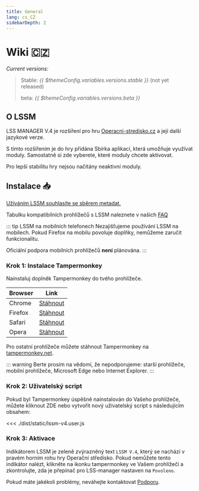 ```yaml
---
title: General
lang: cs_CZ
sidebarDepth: 2
---
```


# Wiki 🇨🇿 <Badge :text="'LSSM V.' + ($themeConfig.variables.versions.stable || 4)"/>

*Current versions:*
> Stable: <i>{{ $themeConfig.variables.versions.stable }}</i> (not yet released)
> 
> beta: <i>{{ $themeConfig.variables.versions.beta }}</i>

## O LSSM

LSS MANAGER V.4 je rozšíření pro hru [Operacni-stredisko.cz](https://www.operacni-stredisko.cz/) a její další jazykové verze.

S tímto rozšířením je do hry přidána Sbírka aplikací, která umožňuje využívat moduly. Samostatně si zde vyberete, které moduly chcete aktivovat. 

Pro lepší stabilitu hry nejsou načítány neaktivní moduly.


## Instalace 📥
[Užíváním LSSM souhlasíte se sběrem metadat.](metadata.md)

Tabulku kompatibilních prohlížečů s LSSM naleznete v našich [FAQ](faq.md)

::: tip LSSM na mobilních telefonech
Nezajišťujeme používání LSSM na mobilech. Pokud Firefox na mobilu povoluje doplňky, nemůžeme zaručit funkcionalitu.

Oficiální podpora mobilních prohlížečů **není** plánována.
:::

### Krok 1: Instalace Tampermonkey
Nainstaluj doplněk Tampermonkey do tvého prohlížeče.

Browser|Link
-------|----
Chrome | [Stáhnout](https://chrome.google.com/webstore/detail/dhdgffkkebhmkfjojejmpbldmpobfkfo)
Firefox| [Stáhnout](https://addons.mozilla.org/en-US/firefox/addon/tampermonkey/)
Safari | [Stáhnout](https://safari.tampermonkey.net/tampermonkey.safariextz)
Opera  | [Stáhnout](https://addons.opera.com/en/extensions/details/tampermonkey-beta/)

Pro ostatní prohlížeče můžete stáhnout Tampermonkey na [tampermonkey.net](https://www.tampermonkey.net/).

::: warning
Berte prosím na vědomí, že nepodporujeme: starší prohlížeče, mobilní prohlížeče, Microsoft Edge nebo Internet Explorer.
:::

### Krok 2: Uživatelský script
Pokud byl Tampermonkey úspěšně nainstalován do Vašeho prohlížeče, můžete kliknout <a :href="$themeConfig.variables.server + 'lssm-v4.user.js'" target="_blank">ZDE</a> nebo vytvořit nový uživatelský script s následujícím obsahem:

<<< ./dist/static/lssm-v4.user.js

### Krok 3: Aktivace
Indikátorem LSSM je zeleně zvýrazněný text `LSSM V.4`, který se nachází v pravém horním rohu hry Operační středisko.
Pokud nemůžete tento indikátor nalézt, klikněte na ikonku tampermonkey ve Vašem prohlížeči a zkontrolujte, zda je přepínač pro LSS-manager nastaven na `Povoleno`.

Pokud máte jakékoli problémy, neváhejte kontaktovat [Podporu](support.md).
